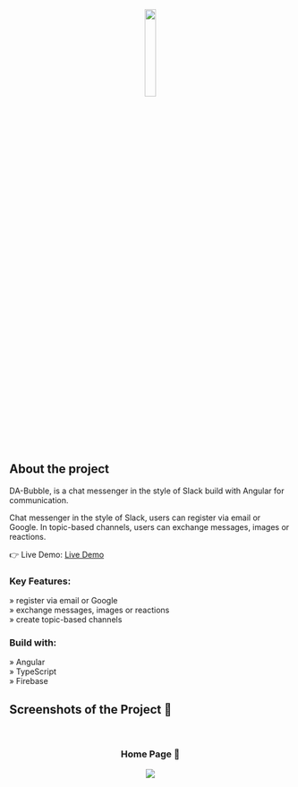 <div align='center'><img style="width:20%" src='https://github.com/flos-code/DA-Bubble/assets/148456982/b0f68e55-8cb4-4d88-8875-f071f1b0b958'/></div>

<h2>About the project</h2>

  <p>DA-Bubble, is a chat messenger in the style of Slack build with Angular for communication.</p>

  Chat messenger in the style of Slack, users can register via email or Google. In topic-based channels, users can exchange messages, images or reactions.

👉 Live Demo: <a href='https://dabubble.scholz-florian.com/'>Live Demo</a>

<h3>Key Features:</h3>

» register via email or Google <br>
» exchange messages, images or reactions <br>
» create topic-based channels


<h3>Build with:</h3>

» Angular <br>
» TypeScript <br>
» Firebase

<h2>Screenshots of the Project 📸</h2>
<br>
<h3 align='center'>Home Page 🏡</h3>

<div align='center'>
<img src='https://github.com/flos-code/DA-Bubble/assets/148456982/527c4e15-53fc-46f1-a112-6ad6334f5872'/>

</div>
